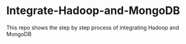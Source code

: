 # Integrate-Hadoop-and-MongoDB
This repo shows the step by step process of integrating Hadoop and MongoDB
